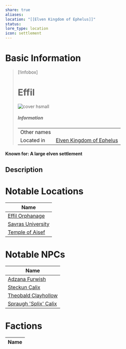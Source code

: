 ```yaml
---
share: true
aliases: 
location: "[[Elven Kingdom of Ephelus]]"
status: 
lore_type: location
icon: settlement
---
```

# Basic Information
> [!infobox]
> # Effil
> ![cover hsmall](insertimage.png)
> ##### Information
> |   |  |
> | ---- | ---- |
> | Other names | |
> | Located in | [Elven Kingdom of Ephelus](../Kingdoms/Elven%20Kingdom%20of%20Ephelus.md)|
#### Known for: A large elven settlement
## Description
# Notable Locations
| Name                                                            |
| --------------------------------------------------------------- |
| [Effil Orphanage](../Buildings/Effil%20Orphanage.md)     |
| [Savras University](../Buildings/Savras%20University.md) |
| [Temple of Aisef](../Buildings/Temple%20of%20Aisef.md)     |

# Notable NPCs
| Name                                                    |
| ------------------------------------------------------- |
| [Adzana Furwish](../../../Adzana%20Furwish.md)              |
| [Steckun Calix](../../../Steckun%20Calix.md)                |
| [Theobald Clayhollow](../../PCs/Theobald%20Clayhollow.md)     |
| [Spraugh 'Splix' Calix](../../PCs/Spraugh%20'Splix'%20Calix.md) |

# Factions
| Name |
| ---- |
